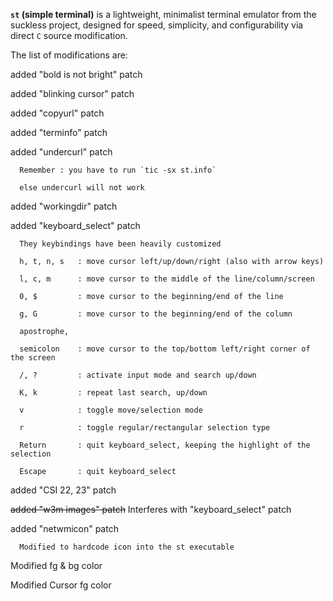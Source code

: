 **`st` (simple terminal)** is a lightweight, minimalist terminal emulator from the suckless project, designed for speed, simplicity, and configurability via direct `C` source modification.

The list of modifications are:

added "bold is not bright" patch

added "blinking cursor" patch

added "copyurl" patch

added "terminfo" patch

added "undercurl" patch

      Remember : you have to run `tic -sx st.info`

      else undercurl will not work

added "workingdir" patch

added "keyboard_select" patch

      They keybindings have been heavily customized

      h, t, n, s   : move cursor left/up/down/right (also with arrow keys)

      l, c, m      : move cursor to the middle of the line/column/screen

      0, $         : move cursor to the beginning/end of the line

      g, G         : move cursor to the beginning/end of the column

      apostrophe,

      semicolon    : move cursor to the top/bottom left/right corner of the screen

      /, ?         : activate input mode and search up/down

      K, k         : repeat last search, up/down

      v            : toggle move/selection mode

      r            : toggle regular/rectangular selection type

      Return       : quit keyboard_select, keeping the highlight of the selection

      Escape       : quit keyboard_select

added "CSI 22, 23" patch

<del>added "w3m images" patch</del>
      Interferes with "keyboard_select" patch

added "netwmicon"  patch

      Modified to hardcode icon into the st executable



Modified fg & bg color

Modified Cursor fg color

